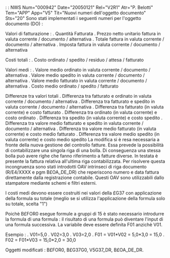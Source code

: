  :  : NWS Num="000942" Date="20050121" Rel="V2R1" Atr="P. Belotti" Tem="APP" App="V5" Tit="Nuovi numeri dell'oggetto documento" Sts="20"
Sono stati implementati i seguenti numeri per l'oggetto documento (DO) : 

Valori di fatturazione : 
. Quantità  Fatturata
. Prezzo netto unitario fattura in valuta corrente / documento / alternativa . Totale fattura in valuta corrente / documento / alternativa
. Imposta fattura in valuta corrente / documento / alternativa

Costi totali : 
. Costo ordinato / spedito / residuo / attesa / fatturato

Valori medi : 
. Valore medio ordinato in valuta corrente / documento / alternativa
. Valore medio spedito in valuta corrente / documento / alternativa
. Valore medio fatturato in valuta corrente / documento / alternativa
. Costo medio ordinato / spedito / fatturato

Differenze  tra valori totali
. Differenza tra fatturato e ordinato in valuta corrente / documento / alternativa . Differenza tra fatturato e spedito in valuta corrente / documento / alternativa . Differenza tra fatturato (in valuta corrente) e costo fatturato
. Differenza tra ordinato (in valuta corrente) e costo ordinato
. Differenza tra spedito (in valuta corrente) e costo spedito
. Differenza tra valore medio fatturato e spedito in valuta corrente / documento / alternativa . Differenza tra valore medio fatturato (in valuta corrente) e costo medio fatturato . Differenza tra valore medio spedito (in valuta corrente) e costo medio spedito 
La modifica si è resa necessaria a fronte della nuova gestione
del controllo fatture. Essa prevede la possibilità di
contabilizzare una singola riga di una bolla. Di conseguenza una
stessa bolla può avere righe che fanno riferimento a fatture
diverse. In testata è presente la fattura relativa all'ultima
riga contabilizzata. Per risolvere questa incongruenza sono
stati introdotti OAV intrinseci di riga documento (R/E4/XXXX e pgm
B£OA_DE_DR) che reperiscono numero e data fattura direttamente
dalla registrazione contabile.
Questi OAV sono utilizzabili dallo stampatore mediante schemi e
filtri esterni.

I costi medi devono essere costruiti nei valori della £G37 con
applicazione della formula su totale (meglio se si utilizza
l'applicazione della formula solo su totale, scelta "1")

Poichè B£FOR0 esegue formule a gruppi di 15 è stato necessario
introdurre la formula di una formula :  il risultato di una formula
può diventare l'input di una formula successiva. La variabile
deve essere definita F01 anzichè V01.

Esempio : 
. V01=5,0
. V02=3,0
. V03=2,0
. F01 = V01\*V02 =  5,0\*3,0 = 15,0
. F02 = F01\*V03 = 15,0\*2,0 = 30,0

Oggetti modificati :  B£FOR0, B£G37G0, V5G37_DR, B£OA_DE_DR.
